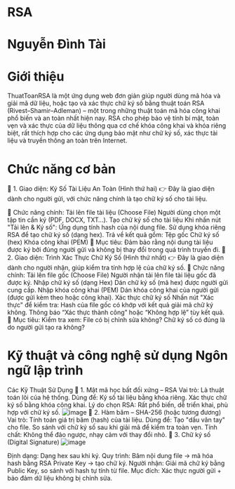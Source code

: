 # RSA
# Nguyễn Đình Tài
# Giới thiệu
ThuatToanRSA là một ứng dụng web đơn giản giúp người dùng mã hóa và giải mã dữ liệu, hoặc tạo và xác thực chữ ký số bằng thuật toán RSA (Rivest–Shamir–Adleman) – một trong những thuật toán mã hóa công khai phổ biến và an toàn nhất hiện nay. RSA cho phép bảo vệ tính bí mật, toàn vẹn và xác thực của dữ liệu thông qua cơ chế khóa công khai và khóa riêng biệt, rất thích hợp cho các ứng dụng bảo mật như chữ ký số, xác thực tài liệu và truyền thông an toàn trên Internet.
# Chức năng cơ bản 
📌 1. Giao diện: Ký Số Tài Liệu An Toàn (Hình thứ hai)
👉 Đây là giao diện dành cho người gửi, với chức năng chính là tạo chữ ký số cho tài liệu.

🔧 Chức năng chính:
Tải lên file tài liệu (Choose File)
Người dùng chọn một tập tin cần ký (PDF, DOCX, TXT…).
Tạo chữ ký số cho tài liệu
Khi nhấn nút "Tải lên & Ký số":
Ứng dụng tính hash của nội dung file.
Sử dụng khóa riêng RSA để tạo chữ ký số (dạng hex).
Trả về kết quả gồm:
Tệp gốc
Chữ ký số (hex)
Khóa công khai (PEM)
🎯 Mục tiêu:
Đảm bảo rằng nội dung tài liệu được ký bởi đúng người gửi và không bị thay đổi trong quá trình truyền đi.
📌 2. Giao diện: Trình Xác Thực Chữ Ký Số (Hình thứ nhất)
👉 Đây là giao diện dành cho người nhận, giúp kiểm tra tính hợp lệ của chữ ký số.
🔧 Chức năng chính:
Tải lên file gốc (Choose File)
Người nhận tải lên file tài liệu gốc đã được ký.
Nhập chữ ký số (dạng Hex)
Dán chữ ký số (mã hex) được người gửi cung cấp.
Nhập khóa công khai (PEM)
Dán khóa công khai của người gửi (được gửi kèm theo hoặc công khai).
Xác thực chữ ký số
Nhấn nút "Xác thực" để kiểm tra:
Hash của file gốc có khớp với kết quả giải mã chữ ký không.
Thông báo “Xác thực thành công” hoặc “Không hợp lệ” tùy kết quả.
🎯 Mục tiêu:
Kiểm tra xem:
File có bị chỉnh sửa không?
Chữ ký số có đúng là do người gửi tạo ra không?
# Kỹ thuật và công nghệ sử dụng Ngôn ngữ lập trình
Các Kỹ Thuật Sử Dụng
🔐 1. Mật mã học bất đối xứng – RSA
Vai trò: Là thuật toán lõi của hệ thống.
Dùng để:
Ký số tài liệu bằng khóa riêng.
Xác thực chữ ký số bằng khóa công khai.
Lý do chọn RSA: Rất phổ biến, dễ triển khai, phù hợp với chữ ký số.
![image](https://github.com/user-attachments/assets/e04c6731-3040-4167-9102-4f1012edb5cb)
🔎 2. Hàm băm – SHA-256 (hoặc tương đương)
Vai trò: Tính toán giá trị băm (hash) của tài liệu.
Dùng để:
Tạo "dấu vân tay" cho file.
So sánh với chữ ký số sau khi giải mã để kiểm tra toàn vẹn.
Tính chất: Không thể đảo ngược, nhạy cảm với thay đổi nhỏ.
🧾 3. Chữ ký số (Digital Signature)
![image](https://github.com/user-attachments/assets/322b41c1-6941-4437-af2b-f88fa6fc209f)

Định dạng: Dạng hex sau khi ký.
Quy trình:
Băm nội dung file → mã hóa hash bằng RSA Private Key → tạo chữ ký.
Người nhận: Giải mã chữ ký bằng Public Key, so sánh với hash tự tính từ file.
Mục đích: Xác thực người gửi + bảo đảm dữ liệu không bị chỉnh sửa.
